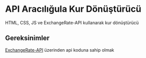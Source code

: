 # API Aracılığula Kur Dönüştürücü

HTML, CSS, JS ve ExchangeRate-API kullanarak kur dönüştürücü

## Gereksinimler

[ExchangeRate-API](https://www.exchangerate-api.com/) üzerinden api koduna sahip olmak
